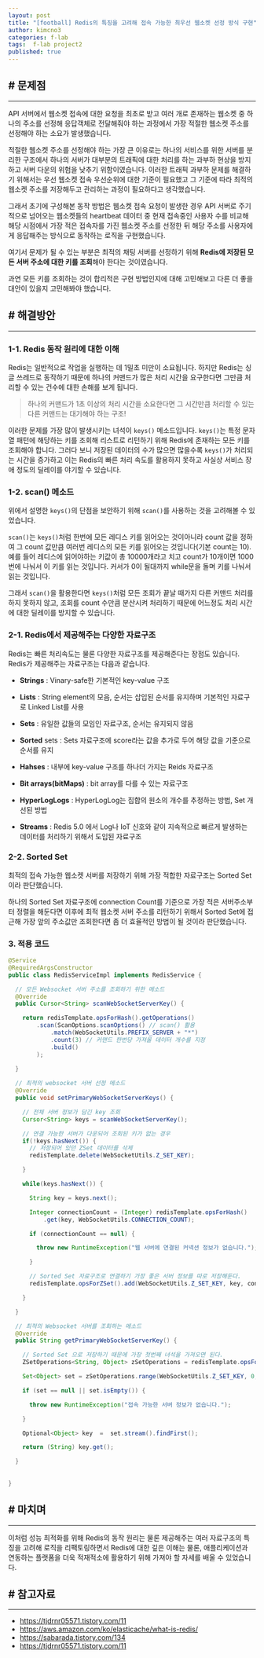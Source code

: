 ```yaml
---
layout: post
title: "[football] Redis의 특징을 고려해 접속 가능한 최우선 웹소켓 선정 방식 구현"
author: kimcno3
categories: f-lab
tags:  f-lab project2
published: true
---
```


## # 문제점
***
API 서버에서 웹소켓 접속에 대한 요청을 최초로 받고 여러 개로 존재하는 웹소켓 중 하나의 주소를 선정해 응답객체로 전달해줘야 하는 과정에서 가장 적절한 웹소켓 주소를 선정해야 하는 소요가 발생했습니다. 

적절한 웹소켓 주소를 선정해야 하는 가장 큰 이유로는 하나의 서비스를 위한 서버를 분리한 구조에서 하나의 서버가 대부분의 트래픽에 대한 처리를 하는 과부하 현상을 방지하고 서버 다운의 위험을 낮추기 위함이였습니다. 이러한 트래픽 과부하 문제를 해결하기 위해서는 우선 웹소켓 접속 우선순위에 대한 기준이 필요했고 그 기준에 따라 최적의 웹소켓 주소를 저장해두고 관리하는 과정이 필요하다고 생각했습니다.

그래서 초기에 구성해본 동작 방법은 웹소켓 접속 요청이 발생한 경우 API 서버로 주기적으로 넘어오는 웹소켓들의 heartbeat 데이터 중 현재 접속중인 사용자 수를 비교해 해당 시점에서 가장 적은 접속자를 가진 웹소켓 주소를 선정한 뒤 해당 주소를 사용자에게 응답해주는 방식으로 동작하는 로직을 구현했습니다.

여기서 문제가 될 수 있는 부분은 최적의 채팅 서버를 선정하기 위해 **Redis에 저장된 모든 서버 주소에 대한 키를 조회**해야 한다는 것이였습니다.

과연 모든 키를 조회하는 것이 합리적은 구현 방법인지에 대해 고민해보고 다른 더 좋을 대안이 있을지 고민해봐야 했습니다.

## # 해결방안
***

### 1-1. Redis 동작 원리에 대한 이해
Redis는 일반적으로 작업을 실행하는 데 1밀초 미만이 소요됩니다. 하지만 Redis는 싱글 쓰레드로 동작하기 때문에 하나의 커맨드가 많은 처리 시간을 요구한다면 그만큼 처리할 수 있는 건수에 대한 손해를 보게 됩니다.

> 하나의 커맨드가 1초 이상의 처리 시간을 소요한다면 그 시간만큼 처리할 수 있는 다른 커맨드는 대기해야 하는 구조!

이러한 문제를 가장 많이 발생시키는 녀석이 `keys()` 메소드입니다. `keys()`는 특정 문자열 패턴에 해당하는 키를 조회해 리스트로 리턴하기 위해 Redis에 존재하는 모든 키를 조회해야 합니다. 그러다 보니 저장된 데이터의 수가 많으면 많을수록 `keys()`가 처리되는 시간을 증가하고 이는 Redis의 빠른 처리 속도를 활용하지 못하고 사실상 서비스 장애 정도의 딜레이를 야기할 수 있습니다.

### 1-2. scan() 메소드
위에서 설명한 `keys()`의 단점을 보안하기 위해 `scan()`를 사용하는 것을 고려해볼 수 있었습니다.

`scan()`는 `keys()`처럼 한번에 모든 레디스 키를 읽어오는 것이아니라 count 값을 정하여 그 count 값만큼 여러번 레디스의 모든 키를 읽어오는 것입니다(기본 count는 10). 예를 들어 레디스에 읽어야하는 키값이 총 10000개라고 치고 count가 10개이면 1000번에 나눠서 이 키를 읽는 것입니다. 커서가 0이 될대까지 while문을 돌며 키를 나눠서 읽는 것입니다.

그래서 `scan()`을 활용한다면 `keys()`처럼 모든 조회가 끝날 때가지 다른 커맨드 처리를 하지 못하지 않고, 조회를 count 수만큼 분산시켜 처리하기 때문에 어느정도 처리 시간에 대한 딜레이를 방지할 수 있습니다.

### 2-1. Redis에서 제공해주는 다양한 자료구조
Redis는 빠른 처리속도는 물론 다양한 자료구조를 제공해준다는 장점도 있습니다. Redis가 제공해주는 자료구조는 다음과 같습니다.

- **Strings** : Vinary-safe한 기본적인 key-value 구조

- **Lists** : String element의 모음, 순서는 삽입된 순서를 유지하며 기본적인 자료구로 Linked List를 사용

- **Sets** : 유일한 값들의 모임인 자료구조, 순서는 유지되지 않음

- **Sorted** sets : Sets 자료구조에 score라는 값을 추가로 두어 해당 값을 기준으로 순서를 유지

- **Hahses** : 내부에 key-value 구조를 하나더 가지는 Reids 자료구조

- **Bit arrays(bitMaps)** : bit array를 다를 수 있는 자료구조

- **HyperLogLogs** : HyperLogLog는 집합의 원소의 개수를 추정하는 방법, Set 개선된 방법

- **Streams** : Redis 5.0 에서 Log나 IoT 신호와 같이 지속적으로 빠르게 발생하는 데이터를 처리하기 위해서 도입된 자료구조

### 2-2. Sorted Set
최적의 접속 가능한 웹소켓 서버를 저장하기 위해 가장 적합한 자료구조는 Sorted Set이라 판단했습니다. 

하나의 Sorted Set 자료구조에 connection Count를 기준으로 가장 적은 서버주소부터 정렬을 해둔다면 이후에 최적 웹소켓 서버 주소를 리턴하기 위해서 Sorted Set에 접근해 가장 앞의 주소값만 조회한다면 좀 더 효율적인 방법이 될 것이라 판단했습니다.

### 3. 적용 코드

```java
@Service
@RequiredArgsConstructor
public class RedisServiceImpl implements RedisService {

  // 모든 Websocket 서버 주소를 조회하기 위한 메소드
  @Override
  public Cursor<String> scanWebSocketServerKey() {

    return redisTemplate.opsForHash().getOperations()
        .scan(ScanOptions.scanOptions() // scan() 활용
            .match(WebSocketUtils.PREFIX_SERVER + "*")
            .count(3) // 커맨드 한번당 가져올 데이터 개수를 지정
            .build()
        );

  }
  
  // 최적의 websocket 서버 선정 메소드
  @Override
  public void setPrimaryWebSocketServerKeys() {

    // 전체 서버 정보가 담긴 key 조회
    Cursor<String> keys = scanWebSocketServerKey();

    // 연결 가능한 서버가 다운되어 조회된 키가 없는 경우
    if(!keys.hasNext()) {
      // 저장되어 있던 ZSet 데이터를 삭제
      redisTemplate.delete(WebSocketUtils.Z_SET_KEY);

    }

    while(keys.hasNext()) {

      String key = keys.next();

      Integer connectionCount = (Integer) redisTemplate.opsForHash()
          .get(key, WebSocketUtils.CONNECTION_COUNT);

      if (connectionCount == null) {

        throw new RuntimeException("웹 서버에 연결된 커넥션 정보가 없습니다.");

      }

      // Sorted Set 자료구조로 연결하기 가장 좋은 서버 정보를 따로 저장해둔다.
      redisTemplate.opsForZSet().add(WebSocketUtils.Z_SET_KEY, key, connectionCount);

    }

  }

  // 최적의 Websocket 서버를 조회하는 메소드
  @Override
  public String getPrimaryWebSocketServerKey() {

    // Sorted Set 으로 저장하기 때문에 가장 첫번째 녀석을 가져오면 된다.
    ZSetOperations<String, Object> zSetOperations = redisTemplate.opsForZSet();

    Set<Object> set = zSetOperations.range(WebSocketUtils.Z_SET_KEY, 0, 0);

    if (set == null || set.isEmpty()) {

      throw new RuntimeException("접속 가능한 서버 정보가 없습니다.");

    }

    Optional<Object> key  =  set.stream().findFirst();

    return (String) key.get();

  }
  
  
}
```

## # 마치며
***
이처럼 성능 최적화를 위해 Redis의 동작 원리는 물론 제공해주는 여러 자료구조의 특징을 고려해 로직을 리팩토링하면서 Redis에 대한 깊은 이해는 물론, 애플리케이션과 연동하는 플랫폼을 더욱 적재적소에 활용하기 위해 가져야 할 자세를 배울 수 있었습니다.
## # 참고자료
***
- https://tjdrnr05571.tistory.com/11
- https://aws.amazon.com/ko/elasticache/what-is-redis/
- https://sabarada.tistory.com/134
- https://tjdrnr05571.tistory.com/11